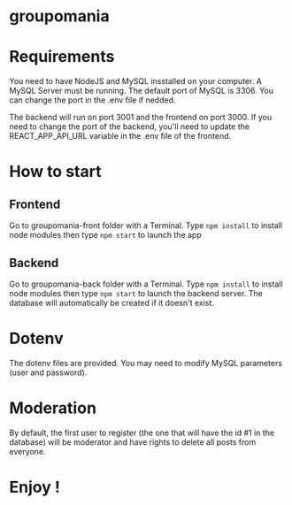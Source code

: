 # groupomania

# Requirements
You need to have NodeJS and MySQL insstalled on your computer. A MySQL Server must be running. The default port of MySQL is 3306. You can change the port in the .env file if nedded.

The backend will run on port 3001 and the frontend on port 3000.
If you need to change the port of the backend, you'll need to update the REACT_APP_API_URL variable in the .env file of the frontend.

# How to start
## Frontend
Go to groupomania-front folder with a Terminal.
Type `npm install` to install node modules then type `npm start` to launch the app

## Backend
Go to groupomania-back folder with a Terminal.
Type `npm install` to install node modules then type `npm start` to launch the backend server. The database will automatically be created if it doesn't exist.

# Dotenv
The dotenv files are provided. You may need to modify MySQL parameters (user and password).

# Moderation
By default, the first user to register (the one that will have the id #1 in the database) will be moderator and have rights to delete all posts from everyone.

# Enjoy !
